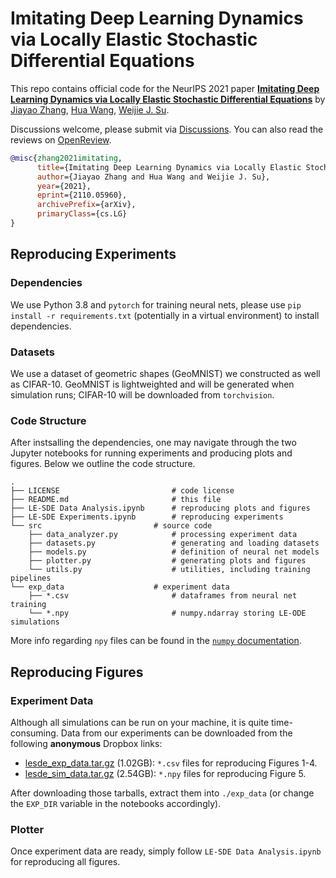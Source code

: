 # Imitating Deep Learning Dynamics via Locally Elastic Stochastic Differential Equations

This repo contains official code for the NeurIPS 2021 paper
**[Imitating Deep Learning Dynamics via Locally Elastic Stochastic Differential Equations](https://arxiv.org/abs/2110.05960v1)** by
[Jiayao Zhang](https://www.jiayao-zhang.com), [Hua Wang](https://statistics.wharton.upenn.edu/profile/wanghua/), [Weijie J. Su](https://statistics.wharton.upenn.edu/profile/suw/).

Discussions welcome, please submit via [Discussions](https://github.com/zjiayao/le_sde/discussions).
You can also read the reviews on [OpenReview](https://openreview.net/forum?id=zEuLFJCRk4X).

```bib
@misc{zhang2021imitating,
      title={Imitating Deep Learning Dynamics via Locally Elastic Stochastic Differential Equations}, 
      author={Jiayao Zhang and Hua Wang and Weijie J. Su},
      year={2021},
      eprint={2110.05960},
      archivePrefix={arXiv},
      primaryClass={cs.LG}
}
```

## Reproducing Experiments
### Dependencies
 
 We use Python 3.8 and ``pytorch`` for training neural nets, please use 
 ``pip install -r requirements.txt`` (potentially in
 a virtual environment) to install dependencies.

### Datasets

  We use a dataset of geometric shapes (GeoMNIST) we constructed as well as CIFAR-10.
  GeoMNIST is lightweighted and will be generated when simulation runs; CIFAR-10 will
  be downloaded from ``torchvision``.

### Code Structure
  
  After instsalling the dependencies, one may navigate through the two
  Jupyter notebooks for running experiments and producing plots and figures.
  Below we outline the code structure.

```
.
├── LICENSE                         # code license
├── README.md                       # this file
├── LE-SDE Data Analysis.ipynb      # reproducing plots and figures
├── LE-SDE Experiments.ipynb        # reproducing experiments
└── src                         # source code
    ├── data_analyzer.py            # processing experiment data
    ├── datasets.py                 # generating and loading datasets
    ├── models.py                   # definition of neural net models
    ├── plotter.py                  # generating plots and figures
    └── utils.py                    # utilities, including training pipelines
└── exp_data                    # experiment data
    ├── *.csv                       # dataframes from neural net training
    └── *.npy                       # numpy.ndarray storing LE-ODE simulations
```

  More info regarding ``npy`` files can be found in the [``numpy`` documentation](https://numpy.org/doc/stable/reference/generated/numpy.lib.format.html).

## Reproducing Figures

### Experiment Data

  Although all simulations can be run on your machine, it is quite time-consuming.
  Data from our experiments can be downloaded from the following **anonymous** Dropbox links:
  
  - [lesde_exp_data.tar.gz](https://www.dropbox.com/s/kmn08oquefkxqvr/lesde_exp_data.tar.gz?dl=1) (1.02GB): ``*.csv`` files for reproducing Figures 1-4.
  - [lesde_sim_data.tar.gz](https://www.dropbox.com/s/q1ruxc674ye6b3b/lesde_sim_data.tar.gz?dl=1) (2.54GB): ``*.npy`` files for reproducing Figure 5.

  After downloading those tarballs, extract them into ``./exp_data`` (or change the ``EXP_DIR``
  variable in the notebooks accordingly).

  
### Plotter

  Once experiment data are ready, simply follow ``LE-SDE Data Analysis.ipynb`` for
  reproducing all figures.



